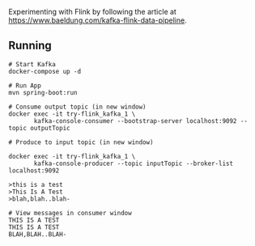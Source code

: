 Experimenting with Flink by following the article at https://www.baeldung.com/kafka-flink-data-pipeline.

## Running

```
# Start Kafka
docker-compose up -d

# Run App
mvn spring-boot:run

# Consume output topic (in new window)
docker exec -it try-flink_kafka_1 \
       kafka-console-consumer --bootstrap-server localhost:9092 --topic outputTopic

# Produce to input topic (in new window)

docker exec -it try-flink_kafka_1 \
       kafka-console-producer --topic inputTopic --broker-list localhost:9092

>this is a test
>This Is A Test
>blah,blah..blah-

# View messages in consumer window
THIS IS A TEST
THIS IS A TEST
BLAH,BLAH..BLAH-
```